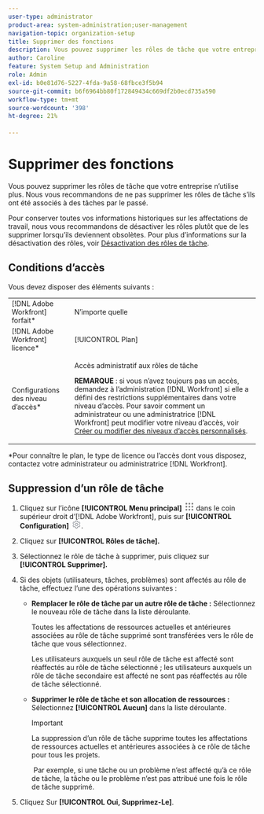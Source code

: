 ```yaml
---
user-type: administrator
product-area: system-administration;user-management
navigation-topic: organization-setup
title: Supprimer des fonctions
description: Vous pouvez supprimer les rôles de tâche que votre entreprise n’utilise plus. Nous vous recommandons de ne pas supprimer les rôles de tâche s’ils ont été associés à des tâches par le passé. Pour conserver toutes vos informations historiques sur les affectations de travail, nous vous recommandons de désactiver les rôles plutôt que de les supprimer lorsqu’ils deviennent obsolètes. Pour plus d’informations sur la désactivation des rôles, voir Désactivation des rôles de tâche.
author: Caroline
feature: System Setup and Administration
role: Admin
exl-id: b0e81d76-5227-4fda-9a58-68fbce3f5b94
source-git-commit: b6f6964bb80f172849434c669df2b0ecd735a590
workflow-type: tm+mt
source-wordcount: '398'
ht-degree: 21%

---
```


# Supprimer des fonctions

Vous pouvez supprimer les rôles de tâche que votre entreprise n’utilise plus. Nous vous recommandons de ne pas supprimer les rôles de tâche s’ils ont été associés à des tâches par le passé.

Pour conserver toutes vos informations historiques sur les affectations de travail, nous vous recommandons de désactiver les rôles plutôt que de les supprimer lorsqu’ils deviennent obsolètes. Pour plus d’informations sur la désactivation des rôles, voir [Désactivation des rôles de tâche](../../../administration-and-setup/set-up-workfront/organizational-setup/deactivate-job-roles.md).

## Conditions d’accès

Vous devez disposer des éléments suivants :

<table style="table-layout:auto"> 
 <col> 
 <col> 
 <tbody> 
  <tr> 
   <td role="rowheader">[!DNL Adobe Workfront] forfait*</td> 
   <td> <p>N’importe quelle </p> </td> 
  </tr> 
  <tr> 
   <td role="rowheader">[!DNL Adobe Workfront] licence*</td> 
   <td>[!UICONTROL Plan]</td> 
  </tr> 
  <tr> 
   <td role="rowheader">Configurations des niveau d’accès*</td> 
   <td> <p>Accès administratif aux rôles de tâche</p> <p><b>REMARQUE</b> : si vous n’avez toujours pas un accès, demandez à l’administration [!DNL Workfront] si elle a défini des restrictions supplémentaires dans votre niveau d’accès. Pour savoir comment un administrateur ou une administratrice [!DNL Workfront] peut modifier votre niveau d’accès, voir <a href="../../../administration-and-setup/add-users/configure-and-grant-access/create-modify-access-levels.md" class="MCXref xref">Créer ou modifier des niveaux d’accès personnalisés</a>.</p> </td> 
  </tr> 
 </tbody> 
</table>

&#42;Pour connaître le plan, le type de licence ou l’accès dont vous disposez, contactez votre administrateur ou administratrice [!DNL Workfront].

## Suppression d’un rôle de tâche

<!--
<p data-mc-conditions="QuicksilverOrClassic.Draft mode">(NOTE: this moved from create and manage job roles)</p>
-->

1. Cliquez sur l’icône **[!UICONTROL Menu principal]** ![](assets/main-menu-icon.png) dans le coin supérieur droit d’[!DNL Adobe Workfront], puis sur **[!UICONTROL Configuration]** ![](assets/gear-icon-settings.png).

1. Cliquez sur **[!UICONTROL Rôles de tâche].**
1. Sélectionnez le rôle de tâche à supprimer, puis cliquez sur **[!UICONTROL Supprimer].**
1. Si des objets (utilisateurs, tâches, problèmes) sont affectés au rôle de tâche, effectuez l’une des opérations suivantes :

   * **Remplacer le rôle de tâche par un autre rôle de tâche :** Sélectionnez le nouveau rôle de tâche dans la liste déroulante.

     Toutes les affectations de ressources actuelles et antérieures associées au rôle de tâche supprimé sont transférées vers le rôle de tâche que vous sélectionnez.

     Les utilisateurs auxquels un seul rôle de tâche est affecté sont réaffectés au rôle de tâche sélectionné ; les utilisateurs auxquels un rôle de tâche secondaire est affecté ne sont pas réaffectés au rôle de tâche sélectionné.

   * **Supprimer le rôle de tâche et son allocation de ressources :** Sélectionnez **[!UICONTROL Aucun]** dans la liste déroulante.

     >[!IMPORTANT]
     >
     >La suppression d’un rôle de tâche supprime toutes les affectations de ressources actuelles et antérieures associées à ce rôle de tâche pour tous les projets.

     &#x200B; Par exemple, si une tâche ou un problème n’est affecté qu’à ce rôle de tâche, la tâche ou le problème n’est pas attribué une fois le rôle de tâche supprimé.

1. Cliquez Sur **[!UICONTROL Oui, Supprimez-Le]**.
